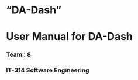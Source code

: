         
# “DA-Dash”  

# User Manual for DA-Dash




                                                                                                                                                                              



                                                                                                             
### Team : 8



### IT-314 Software Engineering




